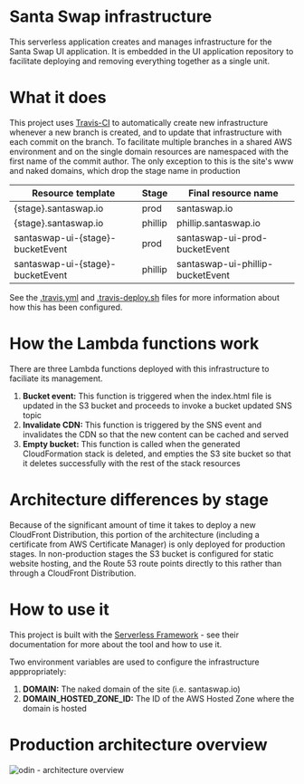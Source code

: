 # Santa Swap infrastructure
This serverless application creates and manages infrastructure for the Santa Swap UI application.  It is embedded in the UI application repository to facilitate deploying and removing everything together as a single unit.

# What it does
This project uses [Travis-CI](https://travis-ci.org/santaswap/ui) to automatically create new infrastructure whenever a new branch is created, and to update that infrastructure with each commit on the branch.  To facilitate multiple branches in a shared AWS environment and on the single domain resources are namespaced with the first name of the commit author.  The only exception to this is the site's www and naked domains, which drop the stage name in production

| Resource template                | Stage   | Final resource name              |
| -------------------------------- | ------- | -------------------------------- |
| {stage}.santaswap.io             | prod    | santaswap.io                     |
| {stage}.santaswap.io             | phillip | phillip.santaswap.io             |
| santaswap-ui-{stage}-bucketEvent | prod    | santaswap-ui-prod-bucketEvent    |
| santaswap-ui-{stage}-bucketEvent | phillip | santaswap-ui-phillip-bucketEvent |

See the [.travis.yml](https://github.com/santaswap/ui/blob/master/.travis.yml) and [.travis-deploy.sh](https://github.com/santaswap/ui/blob/master/.travis-deploy.sh) files for more information about how this has been configured.

# How the Lambda functions work
There are three Lambda functions deployed with this infrastructure to faciliate its management.

1. **Bucket event:** This function is triggered when the index.html file is updated in the S3 bucket and proceeds to invoke a bucket updated SNS topic
1. **Invalidate CDN:** This function is triggered by the SNS event and invalidates the CDN so that the new content can be cached and served
1. **Empty bucket:** This function is called when the generated CloudFormation stack is deleted, and empties the S3 site bucket so that it deletes successfully with the rest of the stack resources

# Architecture differences by stage
Because of the significant amount of time it takes to deploy a new CloudFront Distribution, this portion of the architecture (including a certificate from AWS Certificate Manager) is only deployed for production stages.  In non-production stages the S3 bucket is configured for static website hosting, and the Route 53 route points directly to this rather than through a CloudFront Distribution.

# How to use it
This project is built with the [Serverless Framework](https://serverless.com/) - see their documentation for more about the tool and how to use it.

Two environment variables are used to configure the infrastructure apppropriately:

1. **DOMAIN:** The naked domain of the site (i.e. santaswap.io)
1. **DOMAIN_HOSTED_ZONE_ID:** The ID of the AWS Hosted Zone where the domain is hosted

# Production architecture overview
![odin - architecture overview](https://cloud.githubusercontent.com/assets/2955468/24730194/3514a6a0-1a30-11e7-8ced-77cd98251222.png)